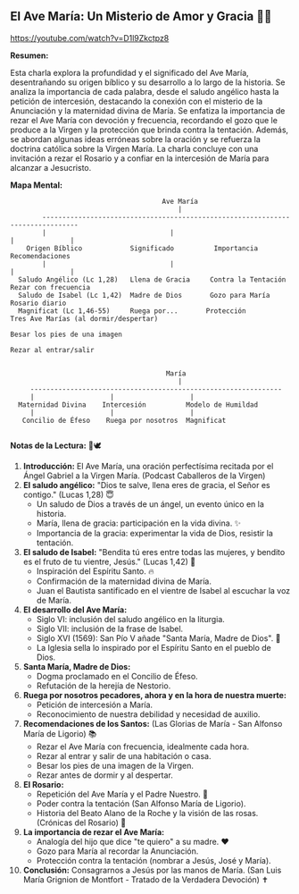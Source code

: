 ## El Ave María: Un Misterio de Amor y Gracia 💖🙏

https://youtube.com/watch?v=D1l9Zkctpz8


**Resumen:**

Esta charla explora la profundidad y el significado del Ave María, desentrañando su origen bíblico y su desarrollo a lo largo de la historia. Se analiza la importancia de cada palabra, desde el saludo angélico hasta la petición de intercesión, destacando la conexión con el misterio de la Anunciación y la maternidad divina de María. Se enfatiza la importancia de rezar el Ave María con devoción y frecuencia, recordando el gozo que le produce a la Virgen y la protección que brinda contra la tentación. Además, se abordan algunas ideas erróneas sobre la oración y se refuerza la doctrina católica sobre la Virgen María. La charla concluye con una invitación a rezar el Rosario y a confiar en la intercesión de María para alcanzar a Jesucristo.

**Mapa Mental:**

```
                                      Ave María
                                          |
        -------------------------------------------------------------------------------
        |                               |                               |              |
    Origen Bíblico            Significado          Importancia           Recomendaciones
        |                               |                               |              |
  Saludo Angélico (Lc 1,28)   Llena de Gracia     Contra la Tentación   Rezar con frecuencia
  Saludo de Isabel (Lc 1,42)  Madre de Dios       Gozo para María      Rosario diario
  Magnificat (Lc 1,46-55)     Ruega por...       Protección             Tres Ave Marías (al dormir/despertar)
                                                                          Besar los pies de una imagen
                                                                          Rezar al entrar/salir


                                       María
                                          |
     ---------------------------------------------------------------
     |                   |                   |
  Maternidad Divina    Intercesión          Modelo de Humildad
     |                   |                   |
   Concilio de Éfeso    Ruega por nosotros  Magnificat


```

**Notas de la Lectura:** 💐🕊️

1. **Introducción:** El Ave María, una oración perfectísima recitada por el Ángel Gabriel a la Virgen María. (Podcast Caballeros de la Virgen)
2. **El saludo angélico:** "Dios te salve, llena eres de gracia, el Señor es contigo." (Lucas 1,28)  😇
    * Un saludo de Dios a través de un ángel, un evento único en la historia.
    * María, llena de gracia: participación en la vida divina. ✨
    * Importancia de la gracia: experimentar la vida de Dios, resistir la tentación.
3. **El saludo de Isabel:** "Bendita tú eres entre todas las mujeres, y bendito es el fruto de tu vientre, Jesús." (Lucas 1,42)  🤰
    * Inspiración del Espíritu Santo. 🔥
    * Confirmación de la maternidad divina de María.
    * Juan el Bautista santificado en el vientre de Isabel al escuchar la voz de María.
4. **El desarrollo del Ave María:**
    * Siglo VI: inclusión del saludo angélico en la liturgia.
    * Siglo VII: inclusión de la frase de Isabel.
    * Siglo XVI (1569): San Pío V añade "Santa María, Madre de Dios". 🙏
    * La Iglesia sella lo inspirado por el Espíritu Santo en el pueblo de Dios.
5. **Santa María, Madre de Dios:**
    * Dogma proclamado en el Concilio de Éfeso.
    * Refutación de la herejía de Nestorio.
6. **Ruega por nosotros pecadores, ahora y en la hora de nuestra muerte:**
    * Petición de intercesión a María.
    * Reconocimiento de nuestra debilidad y necesidad de auxilio.
7. **Recomendaciones de los Santos:** (Las Glorias de María - San Alfonso María de Ligorio) 📚
    * Rezar el Ave María con frecuencia, idealmente cada hora.
    * Rezar al entrar y salir de una habitación o casa.
    * Besar los pies de una imagen de la Virgen.
    * Rezar antes de dormir y al despertar.
8. **El Rosario:**
    * Repetición del Ave María y el Padre Nuestro. 📿
    * Poder contra la tentación (San Alfonso María de Ligorio).
    * Historia del Beato Alano de la Roche y la visión de las rosas. (Crónicas del Rosario) 🌹
9. **La importancia de rezar el Ave María:**
    * Analogía del hijo que dice "te quiero" a su madre. ❤️
    * Gozo para María al recordar la Anunciación.
    * Protección contra la tentación (nombrar a Jesús, José y María).
10. **Conclusión:** Consagrarnos a Jesús por las manos de María. (San Luis María Grignion de Montfort - Tratado de la Verdadera Devoción) ✝️


